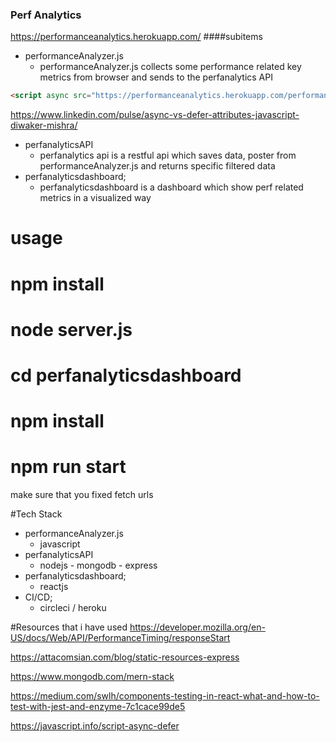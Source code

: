 ### Perf Analytics
https://performanceanalytics.herokuapp.com/
####subitems
- performanceAnalyzer.js
	- performanceAnalyzer.js collects some performance related key metrics from browser and sends to the perfanalytics API
```html
<script async src="https://performanceanalytics.herokuapp.com/performanceAnalyzer.js"></script>
```
https://www.linkedin.com/pulse/async-vs-defer-attributes-javascript-diwaker-mishra/



- perfanalyticsAPI
	- perfanalytics api is a restful api which saves data, poster from performanceAnalyzer.js and returns specific filtered data
- perfanalyticsdashboard;
	- perfanalyticsdashboard is a dashboard which show perf related metrics in a visualized way


# usage

# npm install
# node server.js
# cd perfanalyticsdashboard
# npm install
# npm run start

make sure that you fixed fetch urls

#Tech Stack
- performanceAnalyzer.js
	- javascript
- perfanalyticsAPI
	- nodejs - mongodb - express
- perfanalyticsdashboard;
	- reactjs
- CI/CD;
	- circleci / heroku

#Resources that i have used
https://developer.mozilla.org/en-US/docs/Web/API/PerformanceTiming/responseStart

https://attacomsian.com/blog/static-resources-express

https://www.mongodb.com/mern-stack

https://medium.com/swlh/components-testing-in-react-what-and-how-to-test-with-jest-and-enzyme-7c1cace99de5

https://javascript.info/script-async-defer

